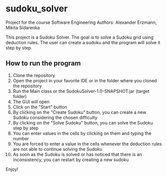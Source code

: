 # sudoku_solver
Project for the course Software Engineering
Authors: Alexander Erzmann, Mikita Sidarenka

This project is a Sudoku Solver. The goal is to solve a Sudoku grid using deduction rules. 
The user can create a sudoku and the program will solve it step by step.

## How to run the program
1. Clone the repository
2. Open the project in your favorite IDE or in the folder where you cloned the repository
3. Run the Main class or the SudokuSolver-1.0-SNAPSHOT.jar (target folder)
4. The GUI will open
5. Click on the "Start" button
6. By clicking on the "Create Sudoku" button, you can create a new Sudoku considering the chosen difficulty
7. By clicking on the "Solve Sudoku" button, you can solve the Sudoku step by step
8. You can enter values in the cells by clicking on them and typing the number
9. You are forced to enter a value in the cells whenever the deduction rules are not able to continue solving the Sudoku
10. As soon as the Sudoku is solved or has noticed that there is an inconsistency, you can restart by creating a new sudoku

Enjoy!